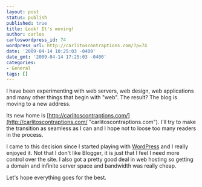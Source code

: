 ```yaml
---
layout: post
status: publish
published: true
title: Look! It's moving!
author: carlos
carloswordpress_id: 74
wordpress_url: http://carlitoscontraptions.com/?p=74
date: '2009-04-14 10:25:03 -0400'
date_gmt: '2009-04-14 17:25:03 -0400'
categories:
- General
tags: []
---
```

I have been experimenting with web servers, web design, web applications and many other things that begin with "web". The result? The blog is moving to a new address.

Its new home is [http://carlitoscontraptions.com/](http://carlitoscontraptions.com/ "carlitoscontraptions.com"). I'll try to make the transition as seamless as I can and I hope not to loose too many readers in the process.

I came to this decision since I started playing with [WordPress](http://wordpress.org/ "WordPress") and I really enjoyed it. Not that I don't like Blogger, it is just that I feel I need more control over the site. I also got a pretty good deal in web hosting so getting a domain and infinite server space and bandwidth was really cheap.

Let's hope everything goes for the best.